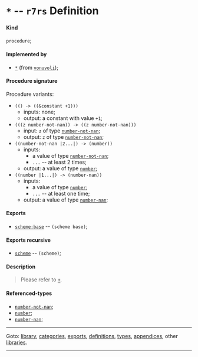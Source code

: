 

<a id='definition__r7rs__ZZZZ__2a'></a>

# `*` -- `r7rs` Definition


<a id='definition__r7rs__ZZZZ__2a__kind'></a>

#### Kind

`procedure`;


<a id='definition__r7rs__ZZZZ__2a__implemented-by'></a>

#### Implemented by

 * [`*`](../../vonuvoli/definitions/ZZZZ__2a.md#definition__vonuvoli__ZZZZ__2a) (from [`vonuvoli`](../../vonuvoli/_index.md#library__vonuvoli));


<a id='definition__r7rs__ZZZZ__2a__procedure-signature'></a>

#### Procedure signature

Procedure variants:
 * `(() -> ((&constant +1)))`
   * inputs: none;
   * output: a constant with value `+1`;
 * `(((z number-not-nan)) -> ((z number-not-nan)))`
   * input: `z` of type [`number-not-nan`](../../r7rs/types/number-not-nan.md#type__r7rs__number-not-nan);
   * output: `z` of type [`number-not-nan`](../../r7rs/types/number-not-nan.md#type__r7rs__number-not-nan);
 * `((number-not-nan |2...|) -> (number))`
   * inputs:
     * a value of type [`number-not-nan`](../../r7rs/types/number-not-nan.md#type__r7rs__number-not-nan);
     * `...` -- at least 2 times;
   * output: a value of type [`number`](../../r7rs/types/number.md#type__r7rs__number);
 * `((number |1...|) -> (number-nan))`
   * inputs:
     * a value of type [`number`](../../r7rs/types/number.md#type__r7rs__number);
     * `...` -- at least one time;
   * output: a value of type [`number-nan`](../../r7rs/types/number-nan.md#type__r7rs__number-nan);


<a id='definition__r7rs__ZZZZ__2a__exports'></a>

#### Exports

 * [`scheme:base`](../../r7rs/exports/scheme_3a_base.md#export__r7rs__scheme_3a_base) -- `(scheme base)`;


<a id='definition__r7rs__ZZZZ__2a__exports-recursive'></a>

#### Exports recursive

 * [`scheme`](../../r7rs/exports/scheme.md#export__r7rs__scheme) -- `(scheme)`;


<a id='definition__r7rs__ZZZZ__2a__description'></a>

#### Description

> Please refer to [`+`](../../r7rs/definitions/ZZZZ__2b.md#definition__r7rs__ZZZZ__2b).


<a id='definition__r7rs__ZZZZ__2a__referenced-types'></a>

#### Referenced-types

 * [`number-not-nan`](../../r7rs/types/number-not-nan.md#type__r7rs__number-not-nan);
 * [`number`](../../r7rs/types/number.md#type__r7rs__number);
 * [`number-nan`](../../r7rs/types/number-nan.md#type__r7rs__number-nan);

----

Goto: [library](../../r7rs/_index.md#library__r7rs), [categories](../../r7rs/categories/_index.md#toc__r7rs__categories), [exports](../../r7rs/exports/_index.md#toc__r7rs__exports), [definitions](../../r7rs/definitions/_index.md#toc__r7rs__definitions), [types](../../r7rs/types/_index.md#toc__r7rs__types), [appendices](../../r7rs/appendices/_index.md#toc__r7rs__appendices), other [libraries](../../_libraries.md#toc__libraries).

----

